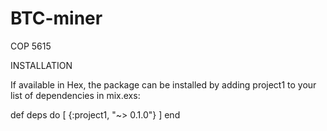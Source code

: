 # BTC-miner
COP 5615 

INSTALLATION

If available in Hex, the package can be installed by adding project1 to your list of dependencies in mix.exs:

def deps do
  [
    {:project1, "~> 0.1.0"}
  ]
  end
